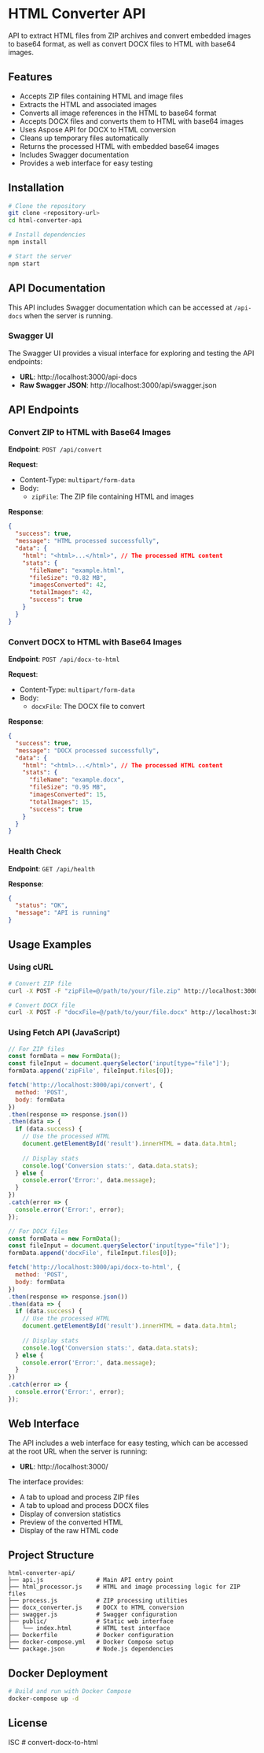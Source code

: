 # HTML Converter API

API to extract HTML files from ZIP archives and convert embedded images to base64 format, as well as convert DOCX files to HTML with base64 images.

## Features

- Accepts ZIP files containing HTML and image files
- Extracts the HTML and associated images
- Converts all image references in the HTML to base64 format
- Accepts DOCX files and converts them to HTML with base64 images
- Uses Aspose API for DOCX to HTML conversion
- Cleans up temporary files automatically
- Returns the processed HTML with embedded base64 images
- Includes Swagger documentation
- Provides a web interface for easy testing

## Installation

```bash
# Clone the repository
git clone <repository-url>
cd html-converter-api

# Install dependencies
npm install

# Start the server
npm start
```

## API Documentation

This API includes Swagger documentation which can be accessed at `/api-docs` when the server is running.

### Swagger UI

The Swagger UI provides a visual interface for exploring and testing the API endpoints:

- **URL**: http://localhost:3000/api-docs
- **Raw Swagger JSON**: http://localhost:3000/api/swagger.json

## API Endpoints

### Convert ZIP to HTML with Base64 Images

**Endpoint**: `POST /api/convert`

**Request**: 
- Content-Type: `multipart/form-data`
- Body: 
  - `zipFile`: The ZIP file containing HTML and images

**Response**:
```json
{
  "success": true,
  "message": "HTML processed successfully",
  "data": {
    "html": "<html>...</html>", // The processed HTML content
    "stats": {
      "fileName": "example.html",
      "fileSize": "0.82 MB",
      "imagesConverted": 42,
      "totalImages": 42,
      "success": true
    }
  }
}
```

### Convert DOCX to HTML with Base64 Images

**Endpoint**: `POST /api/docx-to-html`

**Request**: 
- Content-Type: `multipart/form-data`
- Body: 
  - `docxFile`: The DOCX file to convert

**Response**:
```json
{
  "success": true,
  "message": "DOCX processed successfully",
  "data": {
    "html": "<html>...</html>", // The processed HTML content
    "stats": {
      "fileName": "example.docx",
      "fileSize": "0.95 MB",
      "imagesConverted": 15,
      "totalImages": 15,
      "success": true
    }
  }
}
```

### Health Check

**Endpoint**: `GET /api/health`

**Response**:
```json
{
  "status": "OK",
  "message": "API is running"
}
```

## Usage Examples

### Using cURL

```bash
# Convert ZIP file
curl -X POST -F "zipFile=@/path/to/your/file.zip" http://localhost:3000/api/convert -o response.json

# Convert DOCX file
curl -X POST -F "docxFile=@/path/to/your/file.docx" http://localhost:3000/api/docx-to-html -o response.json
```

### Using Fetch API (JavaScript)

```javascript
// For ZIP files
const formData = new FormData();
const fileInput = document.querySelector('input[type="file"]');
formData.append('zipFile', fileInput.files[0]);

fetch('http://localhost:3000/api/convert', {
  method: 'POST',
  body: formData
})
.then(response => response.json())
.then(data => {
  if (data.success) {
    // Use the processed HTML
    document.getElementById('result').innerHTML = data.data.html;
    
    // Display stats
    console.log('Conversion stats:', data.data.stats);
  } else {
    console.error('Error:', data.message);
  }
})
.catch(error => {
  console.error('Error:', error);
});

// For DOCX files
const formData = new FormData();
const fileInput = document.querySelector('input[type="file"]');
formData.append('docxFile', fileInput.files[0]);

fetch('http://localhost:3000/api/docx-to-html', {
  method: 'POST',
  body: formData
})
.then(response => response.json())
.then(data => {
  if (data.success) {
    // Use the processed HTML
    document.getElementById('result').innerHTML = data.data.html;
    
    // Display stats
    console.log('Conversion stats:', data.data.stats);
  } else {
    console.error('Error:', data.message);
  }
})
.catch(error => {
  console.error('Error:', error);
});
```

## Web Interface

The API includes a web interface for easy testing, which can be accessed at the root URL when the server is running:

- **URL**: http://localhost:3000/

The interface provides:
- A tab to upload and process ZIP files
- A tab to upload and process DOCX files
- Display of conversion statistics
- Preview of the converted HTML
- Display of the raw HTML code

## Project Structure

```
html-converter-api/
├── api.js               # Main API entry point
├── html_processor.js    # HTML and image processing logic for ZIP files
├── process.js           # ZIP processing utilities
├── docx_converter.js    # DOCX to HTML conversion
├── swagger.js           # Swagger configuration
├── public/              # Static web interface
│   └── index.html       # HTML test interface
├── Dockerfile           # Docker configuration
├── docker-compose.yml   # Docker Compose setup
└── package.json         # Node.js dependencies
```

## Docker Deployment

```bash
# Build and run with Docker Compose
docker-compose up -d
```

## License

ISC # convert-docx-to-html
